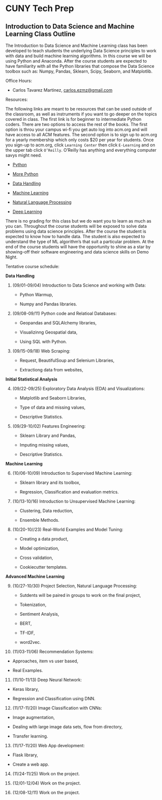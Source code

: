 # **CUNY Tech Prep**

## **Introduction to Data Science and Machine Learning Class Outline**

The Introduction to Data Science and Machine Learning class has been developed to teach students the underlying Data Science principles to work with data and build machine learning algorithms. In this course we will be using Python and Anaconda. After the course students are expected to have familiarity with all the Python libraries that compose the Data Science toolbox such as: Numpy, Pandas, Sklearn, Scipy, Seaborn, and Matplotlib.

Office Hours:

   * Carlos Tavarez Martinez, carlos.ezmz@gmail.com

Resources:

The following links are meant to be resources that can be used outside of the classroom, as well as instruments if you want to go deeper on the topics covered in class. The first link is for beginner to intermediate Python coders. There are two options to access the rest of the books. The first option is throu your campus wi-fi you get auto log into acm.org and will have access to all ACM features. The second option is to sign up to acm.org for a yearly membership which only costs $20 per year for students. Once you sign-up to acm.org, click `Learning Center` then click `E-Learning` and on the upper tab click `O’Reilly`. O’Reilly has anything and everything computer savys might need.

   * [Python](http://do1.dr-chuck.com/pythonlearn/EN_us/pythonlearn.pdf)

   * [More Python](https://learning.oreilly.com/library/view/python-automation-cookbook/9781789133806/)

   * [Data Handling](https://learning.oreilly.com/library/view/data-wrangling-with/9781789800111/)

   * [Machine Learning](https://learning.oreilly.com/library/view/python-machine-learning/9781787125933/index.html)

   * [Natural Language Processing](https://learning.oreilly.com/library/view/applied-natural-language/9781484237335/)

   * [Deep Learning](https://learning.oreilly.com/library/view/deep-learning-with/9781617294433/OEBPS/Text/title.xhtml)

There is no grading for this class but we do want you to learn as much as you can. Throughout the course students will be exposed to solve data problems using data science principles. After the course the student is expected to know how to handle data. The student is also expected to understand the type of ML algorithm’s that suit a particular problem. At the end of the course students will have the opportunity to shine as a star by showing-off their software engineering and data science skills on Demo Night.

Tentative course schedule:

**Data Handling**

1. (09/01-09/04) Introduction to Data Science and working with Data:

   * Python Warmup,

   * Numpy and Pandas libraries.

2. (09/08-09/11) Python code and Relatioal Databases:

   * Geopandas and SQLAlchemy libraries,

   * Visualizinng Geospatial data,

   * Using SQL with Python.

3. (09/15-09/18) Web Scraping:

   * Request, BeautifulSoup and Selenium Libraries,

   * Extractiong data from websites,

**Initial Statistical Analysis**

4. (09/22-09/25) Exploratory Data Analysis (EDA) and Visualizations:

   * Matplotlib and Seaborn Libraries,

   * Type of data and missing values,

   * Descriptive Statistics.

5. (09/29-10/02) Features Engineering:

   * Sklearn Library and Pandas,

   * Imputing missing values,

   * Descriptive Statistics.

**Machine Learning**

6. (10/06-10/09) Introduction to Supervised Machine Learning:

   * Sklearn library and its toolbox,

   * Regression, Classification and evaluation metrics.

7. (10/13-10/16) Introduction to Unsupervised Machine Learning:

   * Clustering, Data reduction,

   * Ensemble Methods.

8. (10/20-10//23) Real-World Examples and Model Tuning:

   * Creating a data product,

   * Model optimization,

   * Cross validation,

   * Cookiecutter templates.

**Advanced Machine Learning**

9. (10/27-10/30) Project Selection, Natural Language Processing:

   * Sutdents will be paired in groups to work on the final project,

   * Tokenization,

   * Sentiment Analysis,

   * BERT,

   * TF-IDF,

   * word2vec.

10. (11/03-11/06) Recommendation Systems:

   * Approaches, item vs user based,

   * Real Examples.

11. (11/10-11/13) Deep Neural Network:

   * Keras library,

   * Regression and Classification using DNN.


12. (11/17-11/20) Image Classification with CNNs:

   * Image augmentation,

   * Dealing with large image data sets, flow from directory,

   * Transfer learning.

13. (11/17-11/20) Web App development:

   * Flask library,

   * Create a web app.

14. (11/24-11/25) Work on the project.

15. (12/01-12/04) Work on the project.

16. (12/08-12/11) Work on the project.